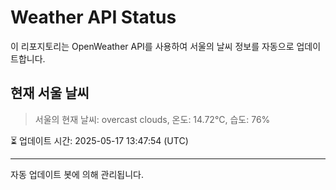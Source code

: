 
# Weather API Status

이 리포지토리는 OpenWeather API를 사용하여 서울의 날씨 정보를 자동으로 업데이트합니다.

## 현재 서울 날씨
> 서울의 현재 날씨: overcast clouds, 온도: 14.72°C, 습도: 76%

⏳ 업데이트 시간: 2025-05-17 13:47:54 (UTC)

---
자동 업데이트 봇에 의해 관리됩니다.

